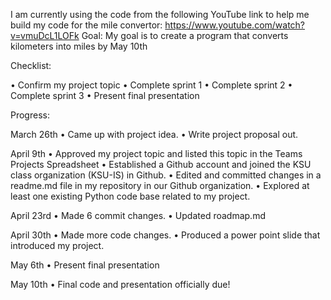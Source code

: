 I am currently using the code from the following YouTube link to help me build my code for the mile convertor: https://www.youtube.com/watch?v=vmuDcL1LOFk
Goal: My goal is to create a program that converts kilometers into miles by May 10th 


Checklist:

•	Confirm my project topic
•	Complete sprint 1
•	Complete sprint 2
•	Complete sprint 3
•	Present final presentation 



Progress:

March 26th
•	Came up with project idea.
•	Write project proposal out. 

April 9th
•	Approved my project topic and listed this topic in the Teams Projects Spreadsheet
•	Established a Github account and joined the KSU class organization (KSU-IS) in Github.
•	Edited and committed changes in a readme.md file in my repository in our Github organization. 
•	Explored at least one existing Python code base related to my project.

April 23rd
•	Made 6 commit changes.
•	Updated roadmap.md

April 30th 
•	Made more code changes.
•	Produced a power point slide that introduced my project. 

May 6th 
•	Present final presentation

May 10th
•	Final code and presentation officially due!
